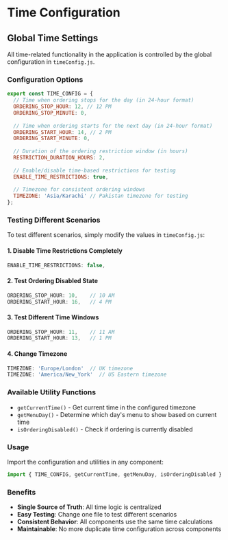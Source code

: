 # Time Configuration

## Global Time Settings

All time-related functionality in the application is controlled by the global configuration in `timeConfig.js`.

### Configuration Options

```javascript
export const TIME_CONFIG = {
  // Time when ordering stops for the day (in 24-hour format)
  ORDERING_STOP_HOUR: 12, // 12 PM
  ORDERING_STOP_MINUTE: 0,
  
  // Time when ordering starts for the next day (in 24-hour format)
  ORDERING_START_HOUR: 14, // 2 PM
  ORDERING_START_MINUTE: 0,
  
  // Duration of the ordering restriction window (in hours)
  RESTRICTION_DURATION_HOURS: 2,
  
  // Enable/disable time-based restrictions for testing
  ENABLE_TIME_RESTRICTIONS: true,
  
  // Timezone for consistent ordering windows
  TIMEZONE: 'Asia/Karachi' // Pakistan timezone for testing
};
```

### Testing Different Scenarios

To test different scenarios, simply modify the values in `timeConfig.js`:

#### 1. Disable Time Restrictions Completely
```javascript
ENABLE_TIME_RESTRICTIONS: false,
```

#### 2. Test Ordering Disabled State
```javascript
ORDERING_STOP_HOUR: 10,    // 10 AM
ORDERING_START_HOUR: 16,   // 4 PM
```

#### 3. Test Different Time Windows
```javascript
ORDERING_STOP_HOUR: 11,    // 11 AM
ORDERING_START_HOUR: 13,   // 1 PM
```

#### 4. Change Timezone
```javascript
TIMEZONE: 'Europe/London'  // UK timezone
TIMEZONE: 'America/New_York'  // US Eastern timezone
```

### Available Utility Functions

- `getCurrentTime()` - Get current time in the configured timezone
- `getMenuDay()` - Determine which day's menu to show based on current time
- `isOrderingDisabled()` - Check if ordering is currently disabled

### Usage

Import the configuration and utilities in any component:

```javascript
import { TIME_CONFIG, getCurrentTime, getMenuDay, isOrderingDisabled } from '../config/timeConfig';
```

### Benefits

- **Single Source of Truth**: All time logic is centralized
- **Easy Testing**: Change one file to test different scenarios
- **Consistent Behavior**: All components use the same time calculations
- **Maintainable**: No more duplicate time configuration across components
